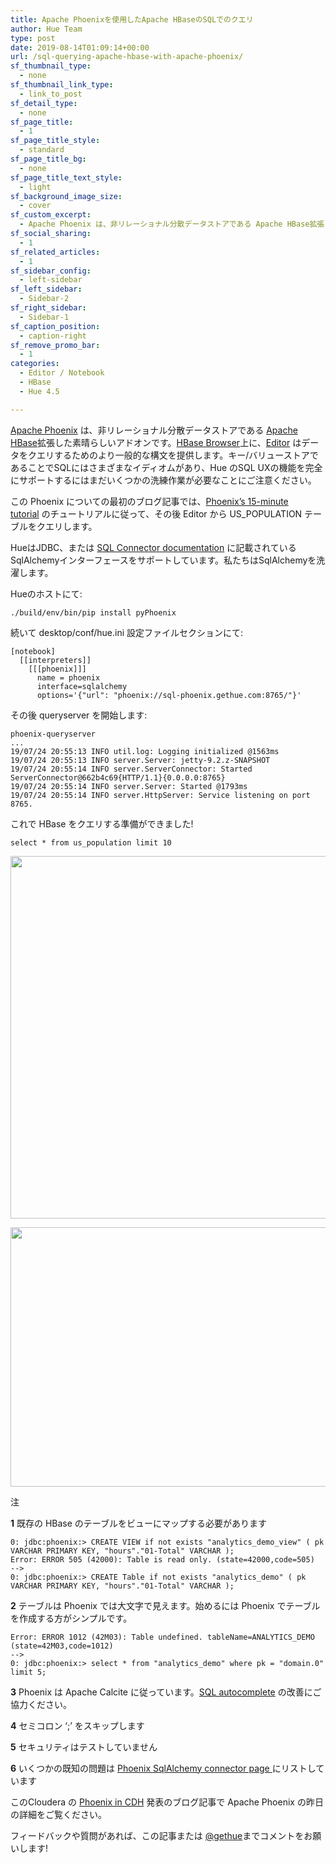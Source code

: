 ```yaml
---
title: Apache Phoenixを使用したApache HBaseのSQLでのクエリ
author: Hue Team
type: post
date: 2019-08-14T01:09:14+00:00
url: /sql-querying-apache-hbase-with-apache-phoenix/
sf_thumbnail_type:
  - none
sf_thumbnail_link_type:
  - link_to_post
sf_detail_type:
  - none
sf_page_title:
  - 1
sf_page_title_style:
  - standard
sf_page_title_bg:
  - none
sf_page_title_text_style:
  - light
sf_background_image_size:
  - cover
sf_custom_excerpt:
  - Apache Phoenix は、非リレーショナル分散データストアである Apache HBase拡張した素晴らしいアドオンです。HBase Browser上に、Editor はデータをクエリするためのより一般的な構文を提供します。
sf_social_sharing:
  - 1
sf_related_articles:
  - 1
sf_sidebar_config:
  - left-sidebar
sf_left_sidebar:
  - Sidebar-2
sf_right_sidebar:
  - Sidebar-1
sf_caption_position:
  - caption-right
sf_remove_promo_bar:
  - 1
categories:
  - Editor / Notebook
  - HBase
  - Hue 4.5

---
```

[Apache Phoenix][1] は、非リレーショナル分散データストアである [Apache HBase][2]拡張した素晴らしいアドオンです。[HBase Browser][3]上に、[Editor][4] はデータをクエリするためのより一般的な構文を提供します。キー/バリューストアであることでSQLにはさまざまなイディオムがあり、Hue のSQL UXの機能を完全にサポートするにはまだいくつかの洗練作業が必要なことにご注意ください。

この Phoenix についての最初のブログ記事では、[Phoenix&#8217;s 15-minute tutorial][5] のチュートリアルに従って、その後 Editor から US_POPULATION テーブルをクエリします。

HueはJDBC、または [SQL Connector documentation][6] に記載されているSqlAlchemyインターフェースをサポートしています。私たちはSqlAlchemyを洗濯します。

Hueのホストにて:

<pre><code class="bash">./build/env/bin/pip install pyPhoenix
</code></pre>

続いて desktop/conf/hue.ini 設定ファイルセクションにて:

<pre><code class="bash">[notebook]
  [[interpreters]]
    [[[phoenix]]]
      name = phoenix
      interface=sqlalchemy
      options='{"url": "phoenix://sql-phoenix.gethue.com:8765/"}'
</code></pre>

その後 queryserver を開始します:

<pre><code class="bash">phoenix-queryserver
...
19/07/24 20:55:13 INFO util.log: Logging initialized @1563ms
19/07/24 20:55:13 INFO server.Server: jetty-9.2.z-SNAPSHOT
19/07/24 20:55:14 INFO server.ServerConnector: Started ServerConnector@662b4c69{HTTP/1.1}{0.0.0.0:8765}
19/07/24 20:55:14 INFO server.Server: Started @1793ms
19/07/24 20:55:14 INFO server.HttpServer: Service listening on port 8765.
</code></pre>

これで HBase をクエリする準備ができました!

<pre><code class="sql">select * from us_population limit 10</code></pre>

[<img class="aligncenter wp-image-6025" src="https://cdn.gethue.com/uploads/2019/07/editor_phoenix_select.png" alt="" width="1076" height="580" />][7]

[<img class="aligncenter wp-image-6026" src="https://cdn.gethue.com/uploads/2019/07/phonix_select_shell.png" alt="" width="769" height="415" />][8]

注

**1** 既存の HBase のテーブルをビューにマップする必要があります

<pre><code class="bash">0: jdbc:phoenix:&gt; CREATE VIEW if not exists "analytics_demo_view" ( pk VARCHAR PRIMARY KEY, "hours"."01-Total" VARCHAR );
Error: ERROR 505 (42000): Table is read only. (state=42000,code=505)
--&gt;
0: jdbc:phoenix:&gt; CREATE Table if not exists "analytics_demo" ( pk VARCHAR PRIMARY KEY, "hours"."01-Total" VARCHAR );
</code></pre>

**2** テーブルは Phoenix では大文字で見えます。始めるには Phoenix でテーブルを作成する方がシンプルです。

<pre><code class="bash">Error: ERROR 1012 (42M03): Table undefined. tableName=ANALYTICS_DEMO (state=42M03,code=1012)
--&gt;
0: jdbc:phoenix:&gt; select * from "analytics_demo" where pk = "domain.0" limit 5;
</code></pre>

**3** Phoenix は Apache Calcite に従っています。[SQL autocomplete][9] の改善にご協力ください。

**4** セミコロン &#8216;;&#8217; をスキップします

**5** セキュリティはテストしていません

**6** いくつかの既知の問題は [Phoenix SqlAlchemy connector page ][10]にリストしています

このCloudera の [Phoenix in CDH][11] 発表のブログ記事で Apache Phoenix の昨日の詳細をご覧ください。

<div>
  フィードバックや質問があれば、この記事または <a href="https://twitter.com/gethue">@gethue</a>までコメントをお願いします!
</div>

<div>
</div>

 [1]: https://phoenix.apache.org/
 [2]: https://hbase.apache.org/
 [3]: https://gethue.com/improved-hbase-cell-editor-history/
 [4]: https://gethue.com/sql-editor/
 [5]: https://phoenix.apache.org/Phoenix-in-15-minutes-or-less.html
 [6]: https://docs.gethue.com/latest/administrator/configuration/editor/#phoenix
 [7]: https://cdn.gethue.com/uploads/2019/07/editor_phoenix_select.png
 [8]: https://cdn.gethue.com/uploads/2019/07/phonix_select_shell.png
 [9]: https://docs.gethue.com/latest/developer/parsers/
 [10]: https://github.com/Pirionfr/pyPhoenix
 [11]: https://blog.cloudera.com/blog/2019/07/apache-phoenix-for-cdh/